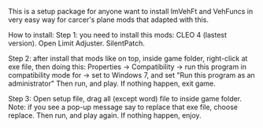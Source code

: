 This is a setup package for anyone want to install ImVehFt and VehFuncs in very easy way for carcer's plane mods that adapted with this.

How to install:
Step 1: you need to install this mods:
CLEO 4 (lastest version).
Open Limit Adjuster.
SilentPatch.

Step 2: after install that mods like on top, inside game folder, right-click at exe file, then doing this:
Properties -> Compatibility -> run this program in compatibility mode for -> set to Windows 7, and set "Run this program as an administrator"
Then run, and play. If nothing happen, exit game.

Step 3: Open setup file, drag all (except word) file to inside game folder.
Note: if you see a pop-up message say to replace that exe file, choose replace.
Then run, and play again. If nothing happen, enjoy.